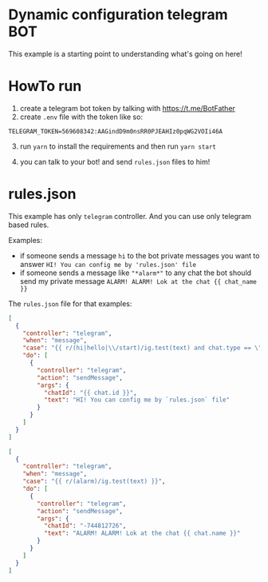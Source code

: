 # Dynamic configuration telegram BOT

This example is a starting point to understanding what's going on here!

# HowTo run

1) create a telegram bot token by talking with https://t.me/BotFather
2) create `.env` file with the token like so:
```
TELEGRAM_TOKEN=569608342:AAGindD9m0nsRR0PJEAHIz0pqWG2VOIi46A
```

3) run `yarn` to install the requirements and then run `yarn start`

4) you can talk to your bot! and send `rules.json` files to him!

# rules.json

This example has only `telegram` controller. And you can use only telegram based rules.

Examples:

 - if someone sends a message `hi` to the bot private messages you want to answer `HI! You can config me by 'rules.json' file`
 - if someone sends a message like `"*alarm*"` to any chat the bot should send my private message `ALARM! ALARM! Lok at the chat {{ chat_name }}`

The `rules.json` file for that examples:

```json
[
  {
    "controller": "telegram",
    "when": "message",
    "case": "{{ r/(hi|hello|\\/start)/ig.test(text) and chat.type == \"private\" }}",
    "do": [
      {
        "controller": "telegram",
        "action": "sendMessage",
        "args": {
          "chatId": "{{ chat.id }}",
          "text": "HI! You can config me by `rules.json` file"
        }
      }
    ]
  }
]
```

```json
[
  {
    "controller": "telegram",
    "when": "message",
    "case": "{{ r/(alarm)/ig.test(text) }}",
    "do": [
      {
        "controller": "telegram",
        "action": "sendMessage",
        "args": {
          "chatId": "-744812726",
          "text": "ALARM! ALARM! Lok at the chat {{ chat.name }}"
        }
      }
    ]
  }
]
```
